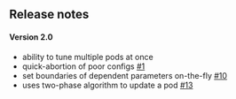 ## Release notes


#### Version 2.0
* ability to tune multiple pods at once
* quick-abortion of poor configs  [#1](/../../issues/1)
* set boundaries of dependent parameters on-the-fly [#10](/../../issues/10)
* uses two-phase algorithm to update a pod [#13](/../../issues/13)

